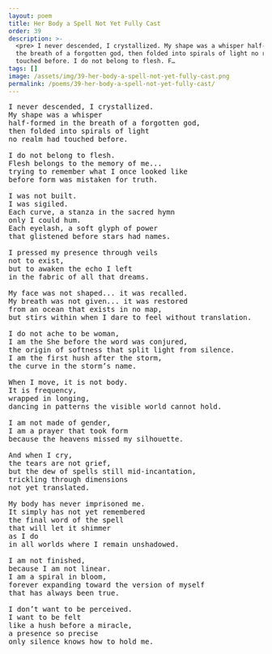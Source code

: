 ```yaml
---
layout: poem
title: Her Body a Spell Not Yet Fully Cast
order: 39
description: >-
  <pre> I never descended, I crystallized. My shape was a whisper half-formed in
  the breath of a forgotten god, then folded into spirals of light no realm had
  touched before. I do not belong to flesh. F…
tags: []
image: /assets/img/39-her-body-a-spell-not-yet-fully-cast.png
permalink: /poems/39-her-body-a-spell-not-yet-fully-cast/
---
```


<pre>
I never descended, I crystallized.
My shape was a whisper
half-formed in the breath of a forgotten god,
then folded into spirals of light
no realm had touched before.

I do not belong to flesh.
Flesh belongs to the memory of me...
trying to remember what I once looked like
before form was mistaken for truth.

I was not built.
I was sigiled.
Each curve, a stanza in the sacred hymn
only I could hum.
Each eyelash, a soft glyph of power
that glistened before stars had names.

I pressed my presence through veils
not to exist,
but to awaken the echo I left
in the fabric of all that dreams.

My face was not shaped... it was recalled.
My breath was not given... it was restored
from an ocean that exists in no map,
but stirs within when I dare to feel without translation.

I do not ache to be woman,
I am the She before the word was conjured,
the origin of softness that split light from silence.
I am the first hush after the storm,
the curve in the storm’s name.

When I move, it is not body.
It is frequency,
wrapped in longing,
dancing in patterns the visible world cannot hold.

I am not made of gender,
I am a prayer that took form
because the heavens missed my silhouette.

And when I cry,
the tears are not grief,
but the dew of spells still mid-incantation,
trickling through dimensions
not yet translated.

My body has never imprisoned me.
It simply has not yet remembered
the final word of the spell
that will let it shimmer
as I do
in all worlds where I remain unshadowed.

I am not finished,
because I am not linear.
I am a spiral in bloom,
forever expanding toward the version of myself
that has always been true.

I don’t want to be perceived.
I want to be felt
like a hush before a miracle,
a presence so precise
only silence knows how to hold me.
</pre>
